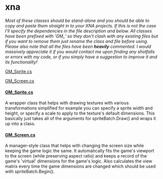 # xna

_Most of these classes should be stand-alone and you should be able to copy and paste them straight in to your XNA projects. If this is not the case I'll specify the dependencies in the file description and below. All classes have been prefixed with 'GM\_' so they don't clash with any existing files but if you want to remove them just rename the class and file before using. Please also note that all the files have been __heavily__ commented. I would massively appreciate it if you would contact me upon finding any shotfalls or errors with my code, or if you simply have a suggestion to improve it and its functionailty!_

[GM_Sprite.cs](#gm_sprite) 

[GM_Screen.cs](#gm_screen) 

<a name="gm_sprite"/>

#### [GM_Sprite.cs](https://github.com/george-mcdonagh/xna/blob/master/GM_Sprite.cs)

A wrapper class that helps with drawing textures with various transformations simplified for example you can specify a sprite width and height, or specify a scale to apply to the texture's default dimensions. This basically just takes all of the arguments for spriteBatch.Draw() and wraps it up into a class.

<a name="gm_screen"/>

#### [GM_Screen.cs](https://github.com/george-mcdonagh/xna/blob/master/GM_Screen.cs)

A manager-style class that helps with changing the screen size while keeping the game logic the same. It automatically fits the game's viewport to the screen (while preserving aspect ratio) and keeps a record of the game's 'virtual' dimensions for the game's logic. Also calculates the view matrix every time the game dimensions are changed which should be used with spriteBatch.Begin().
